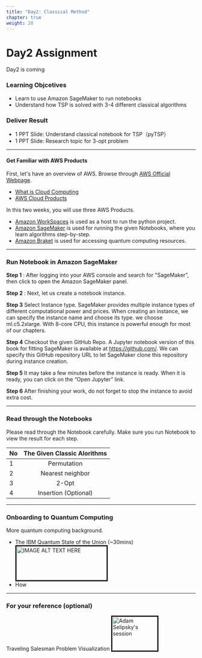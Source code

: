 ```yaml
---
title: "Day2: Classical Method"
chapter: true
weight: 20
---
```


# Day2 Assignment

Day2 is coming

### Learning Objcetives
- Learn to use Amazon SageMaker to run notebooks
- Understand how TSP is solved with 3-4 different classical algorithms

### Deliver Result
- 1 PPT Slide: Understand classical notebook for TSP（pyTSP）
- 1 PPT Slide: Research topic for 3-opt problem

---

#### Get Familiar with AWS Products

First, let's have an overview of AWS. Browse through [AWS Official Webpage](https://aws.amazon.com/). 

* [What is Cloud Computing](https://aws.amazon.com/what-is-cloud-computing/?nc1=f_cc)
* [AWS Cloud Products](https://aws.amazon.com/products/) 

In this two weeks, you will use three AWS Products. 

 * [Amazon WorkSpaces](https://aws.amazon.com/workspaces/) is used as a host to run the python project.
 * [Amazon SageMaker](https://aws.amazon.com/sagemaker/) is used for running the given Notebooks, where you learn algorithms step-by-step.
 * [Amazon Braket](https://aws.amazon.com/braket/) is used for accessing quantum computing resources. 


---

### Run Notebook in Amazon SageMaker


**Step 1**  : After logging into your AWS console and search for "SageMaker”, then click to open the Amazon SageMaker panel.

**Step 2** : Next, let us create a notebook instance.

**Step 3** Select Instance type. SageMaker provides multiple instance types of different computational power and prices. When creating an instance, we can specify the instance name and choose its type. we choose ml.c5.2xlarge. With 8-core CPU, this instance is powerful enough for most of our chapters.

**Step 4** Checkout the given GitHub Repo. A Jupyter notebook version of this book for fitting SageMaker is available at https://github.com/. We can specify this GitHub repository URL to let SageMaker clone this repository during instance creation.

**Step 5** It may take a few minutes before the instance is ready. When it is ready, you can click on the “Open Jupyter” link.

**Step 6** After finishing your work, do not forget to stop the instance to avoid extra cost.

---
### Read through the Notebooks

Please read through the Notebook carefully. Make sure you run Notebook to view the result for each step. 

| No | The Given Classic Alorithms |
| ---|:-------------:|
| 1  | Permutation   |
| 2  | Nearest neighbor   |
| 3  | 2-Opt  |
| 4  | Insertion (Optional)   |

---
### Onboarding to Quantum Computing

More quantum computing background.

* The IBM Quantum State of the Union (~30mins)
<a href="http://www.youtube.com/watch?feature=player_embedded&v=-qBrLqvESNM
" target="_blank"><img src="http://img.youtube.com/vi/-qBrLqvESNM/0.jpg" 
alt="IMAGE ALT TEXT HERE" width="240" height="90" border="3" /></a>
* How 

---
### For your reference (optional)
Traveling Salesman Problem Visualization
<a href="http://www.youtube.com/watch?feature=player_embedded&v=SC5CX8drAtU
" target="_blank"><img src="http://img.youtube.com/vi/SC5CX8drAtU/0.jpg" 
alt="Adam Selipsky's session" width="120" height="90" border="3" /></a>
